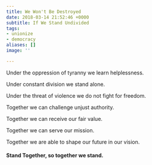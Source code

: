 ```yaml
---
title: We Won't Be Destroyed
date: 2018-03-14 21:52:46 +0000
subtitle: If We Stand Undivided
tags:
- unionize
- democracy
aliases: []
image: ''

---
```

Under the oppression of tyranny we learn helplessness.

Under constant division we stand alone.

Under the threat of violence we do not fight for freedom.

Together we can challenge unjust authority.

Together we can receive our fair value.

Together we can serve our mission.

Together we are able to shape our future in our vision.

#### **Stand Together, so together we stand.**